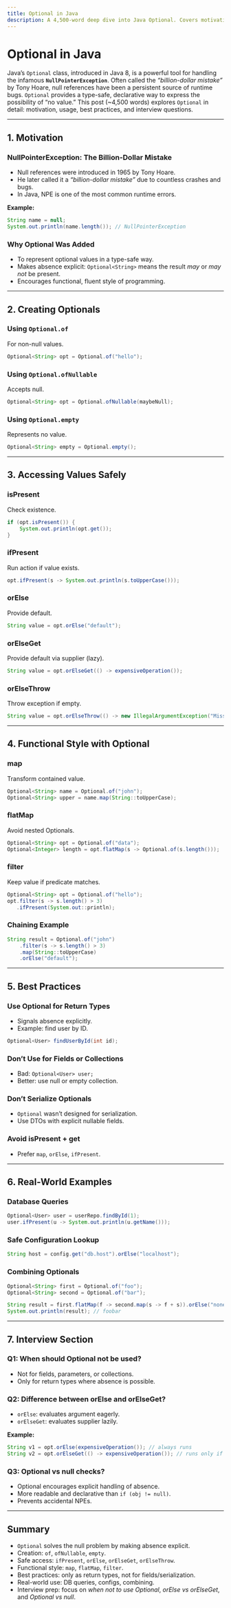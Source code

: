 ```yaml
---
title: Optional in Java
description: A 4,500-word deep dive into Java Optional. Covers motivation, creation, safe access, functional style, best practices, real-world examples, and interview questions.
---
```


# Optional in Java

Java’s `Optional` class, introduced in Java 8, is a powerful tool for handling the infamous **`NullPointerException`**. Often called the *“billion-dollar mistake”* by Tony Hoare, null references have been a persistent source of runtime bugs. `Optional` provides a type-safe, declarative way to express the possibility of “no value.” This post (~4,500 words) explores `Optional` in detail: motivation, usage, best practices, and interview questions.

---

## 1. Motivation

### NullPointerException: The Billion-Dollar Mistake
- Null references were introduced in 1965 by Tony Hoare.
- He later called it a *“billion-dollar mistake”* due to countless crashes and bugs.
- In Java, NPE is one of the most common runtime errors.

**Example:**
```java
String name = null;
System.out.println(name.length()); // NullPointerException
```

### Why Optional Was Added
- To represent optional values in a type-safe way.
- Makes absence explicit: `Optional<String>` means the result *may* or *may not* be present.
- Encourages functional, fluent style of programming.

---

## 2. Creating Optionals

### Using `Optional.of`
For non-null values.
```java
Optional<String> opt = Optional.of("hello");
```

### Using `Optional.ofNullable`
Accepts null.
```java
Optional<String> opt = Optional.ofNullable(maybeNull);
```

### Using `Optional.empty`
Represents no value.
```java
Optional<String> empty = Optional.empty();
```

---

## 3. Accessing Values Safely

### isPresent
Check existence.
```java
if (opt.isPresent()) {
    System.out.println(opt.get());
}
```

### ifPresent
Run action if value exists.
```java
opt.ifPresent(s -> System.out.println(s.toUpperCase()));
```

### orElse
Provide default.
```java
String value = opt.orElse("default");
```

### orElseGet
Provide default via supplier (lazy).
```java
String value = opt.orElseGet(() -> expensiveOperation());
```

### orElseThrow
Throw exception if empty.
```java
String value = opt.orElseThrow(() -> new IllegalArgumentException("Missing value"));
```

---

## 4. Functional Style with Optional

### map
Transform contained value.
```java
Optional<String> name = Optional.of("john");
Optional<String> upper = name.map(String::toUpperCase);
```

### flatMap
Avoid nested Optionals.
```java
Optional<String> opt = Optional.of("data");
Optional<Integer> length = opt.flatMap(s -> Optional.of(s.length()));
```

### filter
Keep value if predicate matches.
```java
Optional<String> opt = Optional.of("hello");
opt.filter(s -> s.length() > 3)
   .ifPresent(System.out::println);
```

### Chaining Example
```java
String result = Optional.of("john")
    .filter(s -> s.length() > 3)
    .map(String::toUpperCase)
    .orElse("default");
```

---

## 5. Best Practices

### Use Optional for Return Types
- Signals absence explicitly.
- Example: find user by ID.
```java
Optional<User> findUserById(int id);
```

### Don’t Use for Fields or Collections
- Bad: `Optional<User> user;`
- Better: use null or empty collection.

### Don’t Serialize Optionals
- `Optional` wasn’t designed for serialization.
- Use DTOs with explicit nullable fields.

### Avoid isPresent + get
- Prefer `map`, `orElse`, `ifPresent`.

---

## 6. Real-World Examples

### Database Queries
```java
Optional<User> user = userRepo.findById(1);
user.ifPresent(u -> System.out.println(u.getName()));
```

### Safe Configuration Lookup
```java
String host = config.get("db.host").orElse("localhost");
```

### Combining Optionals
```java
Optional<String> first = Optional.of("foo");
Optional<String> second = Optional.of("bar");

String result = first.flatMap(f -> second.map(s -> f + s)).orElse("none");
System.out.println(result); // foobar
```

---

## 7. Interview Section

### Q1: When should Optional not be used?
- Not for fields, parameters, or collections.
- Only for return types where absence is possible.

### Q2: Difference between orElse and orElseGet?
- `orElse`: evaluates argument eagerly.
- `orElseGet`: evaluates supplier lazily.

**Example:**
```java
String v1 = opt.orElse(expensiveOperation()); // always runs
String v2 = opt.orElseGet(() -> expensiveOperation()); // runs only if empty
```

### Q3: Optional vs null checks?
- Optional encourages explicit handling of absence.
- More readable and declarative than `if (obj != null)`.
- Prevents accidental NPEs.

---

## Summary
- `Optional` solves the null problem by making absence explicit.
- Creation: `of`, `ofNullable`, `empty`.
- Safe access: `ifPresent`, `orElse`, `orElseGet`, `orElseThrow`.
- Functional style: `map`, `flatMap`, `filter`.
- Best practices: only as return types, not for fields/serialization.
- Real-world use: DB queries, configs, combining.
- Interview prep: focus on *when not to use Optional*, *orElse vs orElseGet*, and *Optional vs null*.

